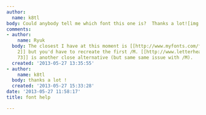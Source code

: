 ```yaml
---
author:
  name: k8tl
body: Could anybody tell me which font this one is?  Thanks a lot![img:sites/default/files/old-images/miracolo-a-milano-title-still_5733.jpg]
comments:
- author:
    name: Ryuk
  body: The closest I have at this moment is [[http://www.myfonts.com/fonts/solotype/quadrille-2|Quadrille
    2]] but you'd have to recreate the first /M. [[http://www.letterheadfonts.com/fonts/winchester73.php|Winchester
    73]] is another close alternative (but same same issue with /M).
  created: '2013-05-27 13:35:55'
- author:
    name: k8tl
  body: thanks a lot !
  created: '2013-05-27 15:33:28'
date: '2013-05-27 11:58:17'
title: font help

---
```

